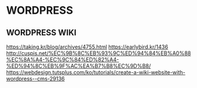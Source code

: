 # WORDPRESS

## WORDPRESS WIKI

<https://taking.kr/blog/archives/4755.html>
<https://earlybird.kr/1436>
<http://cuspis.net/%EC%9B%8C%EB%93%9C%ED%94%84%EB%A0%88%EC%8A%A4-%EC%9C%84%ED%82%A4-%ED%94%8C%EB%9F%AC%EA%B7%B8%EC%9D%B8/>
<https://webdesign.tutsplus.com/ko/tutorials/create-a-wiki-website-with-wordpress--cms-29136>


